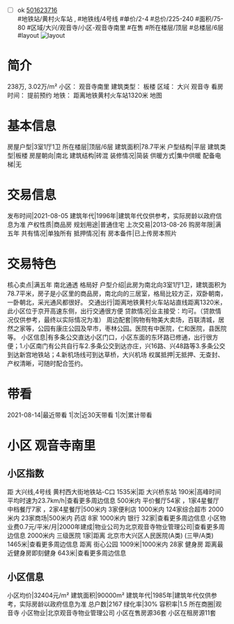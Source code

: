 - [ ] ok [501623716](https://bj.5i5j.com/ershoufang/501623716.html)  
 #地铁站/黄村火车站 ,  #地铁线/4号线
#单价/2-4 #总价/225-240 #面积/75-80   #区域/大兴/观音寺/小区-观音寺南里 #在售 #所在楼层/顶层 #总楼层/6层 #layout 
![layout](http://image2a.5i5j.com/bdir/layout/ff4bc8d2468841b699529f95e7a7b728.jpg_P5.jpg) 
# 简介 
 238万,  3.02万/m² 
小区： 观音寺南里
建筑类型： 板楼
区域： 大兴 观音寺
看房时间： 提前预约
地铁： 距离地铁黄村火车站1320米 地图
# 基本信息 
 房屋户型|3室1厅1卫
所在楼层|顶层/6层
建筑面积|78.7平米
户型结构|平层
建筑类型|板楼
房屋朝向|南北
建筑结构|砖混
装修情况|简装
供暖方式|集中供暖
配备电梯|无
# 交易信息 
 发布时间|2021-08-05
建筑年代|1996年|建筑年代仅供参考，实际房龄以政府信息为准
产权性质|商品房
规划用途|普通住宅
上次交易|2013-08-26
购房年限|满五年
共有情况|单独所有
抵押情况|有
房本备件|已上传房本照片
# 交易特色 
 核心卖点|满五年 南北通透 格局好
户型介绍|此房为南北向3室1厅1卫，建筑面积为78.7平米，房子是小区里的商品房，南北向的三居室，格局比较方正，双卧朝南，一卧朝北，采光通风都很好。
交通出行|距离地铁黄村火车站站直线距离1320米，此小区位于京开高速东侧，出行交通很方便
贷款情况|业主接受：均可。（贷款情况仅供参考，最终以实际情况为准）
周边配套|购物有物美大卖场，百联清城，居然之家等，公园有康庄公园及早市，枣林公园。医院有中医院，仁和医院，县医院等。
小区信息|有多条公交直达小区门口，小区东面的东环路已修通，出行很方便；1.小区南门有公共自行车2.多条公交到达亦庄，兴16路、兴48路等3.多条公交到达新宫地铁站；4.新机场线可到达草桥，大兴机场
权属抵押|无抵押、无查封、产权清晰，可随时配合签约。
# 带看 
 2021-08-14|最近带看	 1|次|近30天带看	 1|次|累计带看
# 小区 观音寺南里
## 小区指数 
 距 大兴线,4号线 黄村西大街地铁站-C口 1535米|距 大兴桥东站 190米|高峰时间平均时速为23.7km/h|查看更多周边信息
500米内 平价餐厅54家 ，1家4星餐厅
中档餐厅7家 ，2家4星餐厅|500米内 3家便利店
1000米内 124家综合超市
2000米内 23家商场|500米内 药店 8家
1000米内 银行 32家|查看更多周边信息
小区物业费0.7元/平米/月|2000年建成|物业公司为北京观音寺物业管理公司|查看更多周边信息
2000米内 三级医院 1家|距离 北京市大兴区人民医院(A类) (三甲/A类) 1465米|查看更多周边信息
距离 街心公园 1009米|1000米内 28家 健身房
距离最近健身房即刻健身 643米|查看更多周边信息
## 小区信息 
 小区均价|32404元/m²
建筑面积|90000m²
建筑年代|1985年|建筑年代仅供参考，实际房龄以政府信息为准
总户数|2167
绿化率|30%
容积率|1.5
所在商圈|观音寺
小区物业|北京观音寺物业管理公司
小区在售房源36套
小区在租房源11套

